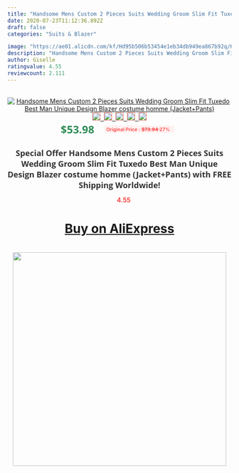 ```yaml
---
title: "Handsome Mens Custom 2 Pieces Suits Wedding Groom Slim Fit Tuxedo Best Man Unique Design Blazer costume homme (Jacket+Pants)"
date: 2020-07-23T11:12:36.892Z
draft: false
categories: "Suits & Blazer"

image: "https://ae01.alicdn.com/kf/Hd95b506b53454e1eb34db949ea867b92q/Handsome-Mens-Custom-2-Pieces-Suits-Wedding-Groom-Slim-Fit-Tuxedo-Best-Man-Unique-Design-Blazer.jpg"
description: "Handsome Mens Custom 2 Pieces Suits Wedding Groom Slim Fit Tuxedo Best Man Unique Design Blazer costume homme (Jacket+Pants)"
author: Giselle
ratingvalue: 4.55
reviewcount: 2.111
---
```

<br>
<div style="text-align: center;">
<a href="https://s.click.aliexpress.com/e/_AgejPJ" target="_blank" rel="nofollow noopener noreferrer"><img alt="Handsome Mens Custom 2 Pieces Suits Wedding Groom Slim Fit Tuxedo Best Man Unique Design Blazer costume homme (Jacket+Pants)" class="magnifier-image" src="https://ae01.alicdn.com/kf/Hd95b506b53454e1eb34db949ea867b92q/Handsome-Mens-Custom-2-Pieces-Suits-Wedding-Groom-Slim-Fit-Tuxedo-Best-Man-Unique-Design-Blazer.jpg_640x640.jpg">
<br>
<img style="border:1px solid salmon" src="https://ae01.alicdn.com/kf/Hd95b506b53454e1eb34db949ea867b92q/Handsome-Mens-Custom-2-Pieces-Suits-Wedding-Groom-Slim-Fit-Tuxedo-Best-Man-Unique-Design-Blazer.jpg_120x120.jpg">&nbsp;&nbsp;<img style="border:1px solid salmon" src="https://ae01.alicdn.com/kf/H235cec2422b5484ab6f8b62744566461E/Handsome-Mens-Custom-2-Pieces-Suits-Wedding-Groom-Slim-Fit-Tuxedo-Best-Man-Unique-Design-Blazer.jpg_120x120.jpg">&nbsp;&nbsp;<img style="border:1px solid salmon" src="https://ae01.alicdn.com/kf/Hbfdaa240531d4dff9216c93a664318a43/Handsome-Mens-Custom-2-Pieces-Suits-Wedding-Groom-Slim-Fit-Tuxedo-Best-Man-Unique-Design-Blazer.jpg_120x120.jpg">&nbsp;&nbsp;<img style="border:1px solid salmon" src="https://ae01.alicdn.com/kf/Ha077eea1cd704479a01d3bc0bb137420W/Handsome-Mens-Custom-2-Pieces-Suits-Wedding-Groom-Slim-Fit-Tuxedo-Best-Man-Unique-Design-Blazer.jpg_120x120.jpg">&nbsp;&nbsp;<img style="border:1px solid salmon" src="https://ae01.alicdn.com/kf/H4098a3560ae34f34a9d31a6f61914324S/Handsome-Mens-Custom-2-Pieces-Suits-Wedding-Groom-Slim-Fit-Tuxedo-Best-Man-Unique-Design-Blazer.png_120x120.jpg"></a></div><br0>
<div style="text-align: center;"><span style="background-color: white; border: 0px; box-sizing: border-box; color: seagreen; display: inline-block; font-family: &quot;open sans&quot; , &quot;arial&quot; , &quot;helvetica&quot; , sans-serif , &quot;heiti&quot;; font-size: 24px; font-stretch: inherit; font-weight: 700; line-height: inherit; margin: 0px 10px 0px 0px; padding: 0px; vertical-align: middle;">$53.98 </span>
<span style="background: rgb(255 , 241 , 241); border-radius: 3px; border: 0px; box-sizing: border-box; color: #ff4747; display: inline-block; font-family: inherit; font-size: 12px; font-stretch: inherit; font-style: inherit; font-variant: inherit; font-weight: 600; line-height: inherit; margin: 0px; padding: 2px 5px; transform: scale(0.9); vertical-align: middle;">Original Price : <b style="text-decoration: line-through;">$73.94 </b> 27%&nbsp;&nbsp;</span></div>
<h1 style="color: #333333; display: inline-block; font-family: &quot;open sans&quot; , &quot;arial&quot; , &quot;helvetica&quot; , sans-serif , &quot;heiti&quot;; font-size: 18px; font-stretch: inherit; font-weight: 700; text-align: center;">Special Offer Handsome Mens Custom 2 Pieces Suits Wedding Groom Slim Fit Tuxedo Best Man Unique Design Blazer costume homme (Jacket+Pants) with FREE Shipping Worldwide!</h1>
<div style="color: #ff4747; text-align: center;">
<img src="https://4.bp.blogspot.com/-M0ZcTcb-5uY/XleCXlxnR4I/AAAAAAAAAEc/OrjgMkXV1oMQFaCRZj5HQwOCBcu3w1FegCPcBGAYYCw/s1600/star.png" style="height: 15px;">&nbsp;<b>4.55</b></div>
<div class="button_cont" align="center"><a class="buynow_a" href="https://s.click.aliexpress.com/e/_AgejPJ" target="_blank" rel="nofollow noopener noreferrer"><H1>Buy on AliExpress</H1></a></div><br>
<div class="separator" style="clear: both; text-align: center;">
<img src="https://lh3.googleusercontent.com/-pTy5HemUv9M/XlePHvY0dAI/AAAAAAAAAE4/0nX5iRUoIWY8eMW9Dpxeirr157OZliDIgCLcBGAsYHQ/s1600/badge.gif" width="480">
</div>
